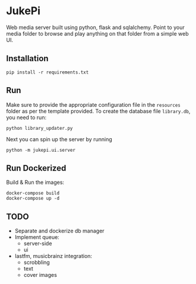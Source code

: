 # JukePi

Web media server built using python, flask and sqlalchemy. 
Point to your media folder to browse and play anything on that folder from a simple web UI.

## Installation

~~~
pip install -r requirements.txt
~~~

## Run
Make sure to provide the appropriate configuration file in the `resources` folder as per the template provided.
To create the database file `library.db`, you need to run:
~~~
python library_updater.py
~~~
Next you can spin up the server by running 
~~~
python -m jukepi.ui.server
~~~

## Run Dockerized
Build & Run the images:
~~~
docker-compose build
docker-compose up -d
~~~

## TODO
* Separate and dockerize db manager
* Implement queue:
    * server-side
    * ui
* lastfm, musicbrainz integration:
    * scrobbling
    * text
    * cover images
    